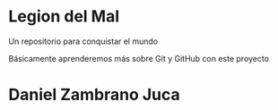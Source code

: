 # Legion del Mal
Un repositorio para conquistar el mundo

Básicamente aprenderemos más sobre Git y GitHub con este proyecto


# Daniel Zambrano Juca